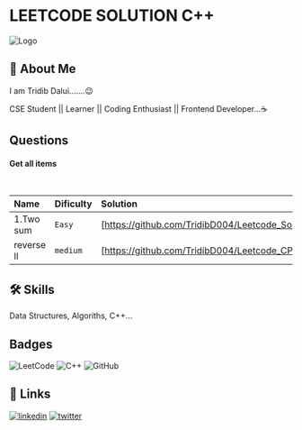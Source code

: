 
# LEETCODE SOLUTION C++



![Logo](https://upload.wikimedia.org/wikipedia/commons/0/0a/LeetCode_Logo_black_with_text.svg)


## 🚀 About Me
I am Tridib Dalui.......😉

CSE Student || Learner || Coding Enthusiast || Frontend Developer...☕


## Questions

#### Get all items

```[https://leetcode.com/problemset/all/]
  
```

|  Name | Dificulty     |   Solution                |
| :-------- | :------- | :------------------------- |
| 1.Two sum | `Easy` | [https://github.com/TridibD004/Leetcode_Soln_C-/blob/main/twosum.cpp]|
|reverse ll|`medium`|[https://github.com/TridibD004/Leetcode_CPP/blob/main/206.%20Reverse%20Linked%20List.cpp]|




## 🛠 Skills
Data Structures, Algoriths, C++...


## Badges
![LeetCode](https://img.shields.io/badge/LeetCode-000000?style=for-the-badge&logo=LeetCode&logoColor=#d16c06)
![C++](https://img.shields.io/badge/c++-%2300599C.svg?style=for-the-badge&logo=c%2B%2B&logoColor=white)
![GitHub](https://img.shields.io/badge/github-%23121011.svg?style=for-the-badge&logo=github&logoColor=white)


## 🔗 Links

[![linkedin](https://img.shields.io/badge/linkedin-0A66C2?style=for-the-badge&logo=linkedin&logoColor=white)](https://www.linkedin.com/in/tridib-dalui-236039213/)
[![twitter](https://img.shields.io/badge/twitter-1DA1F2?style=for-the-badge&logo=twitter&logoColor=white)](https://twitter.com/tridibdalui04)

